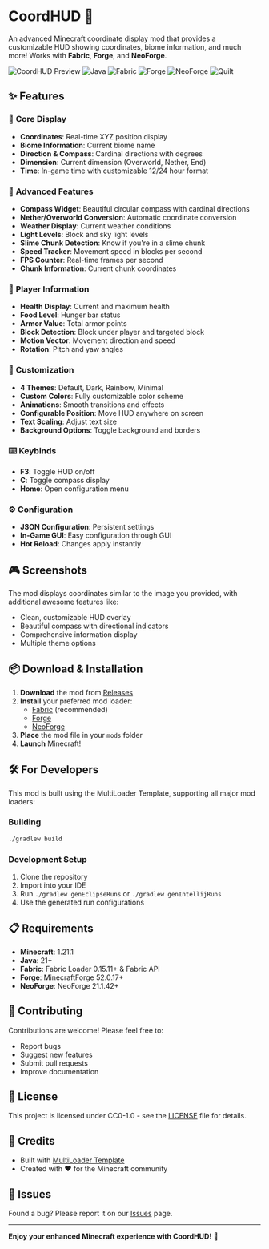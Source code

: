 # CoordHUD 🧭

An advanced Minecraft coordinate display mod that provides a customizable HUD showing coordinates, biome information, and much more! Works with **Fabric**, **Forge**, and **NeoForge**.

![CoordHUD Preview](https://img.shields.io/badge/Minecraft-1.21.5-green) ![Java](https://img.shields.io/badge/Java-21-orange) ![Fabric](https://img.shields.io/badge/Fabric-✓-blue) ![Forge](https://img.shields.io/badge/Forge-✓-red) ![NeoForge](https://img.shields.io/badge/NeoForge-✓-orange) ![Quilt](https://img.shields.io/badge/Quilt-✓-purple)


## ✨ Features

### 📍 **Core Display**
- **Coordinates**: Real-time XYZ position display
- **Biome Information**: Current biome name
- **Direction & Compass**: Cardinal directions with degrees
- **Dimension**: Current dimension (Overworld, Nether, End)
- **Time**: In-game time with customizable 12/24 hour format

### 🎯 **Advanced Features**
- **Compass Widget**: Beautiful circular compass with cardinal directions
- **Nether/Overworld Conversion**: Automatic coordinate conversion
- **Weather Display**: Current weather conditions
- **Light Levels**: Block and sky light levels
- **Slime Chunk Detection**: Know if you're in a slime chunk
- **Speed Tracker**: Movement speed in blocks per second
- **FPS Counter**: Real-time frames per second
- **Chunk Information**: Current chunk coordinates

### 👤 **Player Information**
- **Health Display**: Current and maximum health
- **Food Level**: Hunger bar status
- **Armor Value**: Total armor points
- **Block Detection**: Block under player and targeted block
- **Motion Vector**: Movement direction and speed
- **Rotation**: Pitch and yaw angles

### 🎨 **Customization**
- **4 Themes**: Default, Dark, Rainbow, Minimal
- **Custom Colors**: Fully customizable color scheme
- **Animations**: Smooth transitions and effects
- **Configurable Position**: Move HUD anywhere on screen
- **Text Scaling**: Adjust text size
- **Background Options**: Toggle background and borders

### ⌨️ **Keybinds**
- **F3**: Toggle HUD on/off
- **C**: Toggle compass display
- **Home**: Open configuration menu

### ⚙️ **Configuration**
- **JSON Configuration**: Persistent settings
- **In-Game GUI**: Easy configuration through GUI
- **Hot Reload**: Changes apply instantly

## 🎮 **Screenshots**

The mod displays coordinates similar to the image you provided, with additional awesome features like:
- Clean, customizable HUD overlay
- Beautiful compass with directional indicators
- Comprehensive information display
- Multiple theme options

## 📦 **Download & Installation**

1. **Download** the mod from [Releases](https://github.com/Hiba550/CoordHUD/releases)
2. **Install** your preferred mod loader:
   - [Fabric](https://fabricmc.net/use/) (recommended)
   - [Forge](https://files.minecraftforge.net/)
   - [NeoForge](https://neoforged.net/)
3. **Place** the mod file in your `mods` folder
4. **Launch** Minecraft!

## 🛠️ **For Developers**

This mod is built using the MultiLoader Template, supporting all major mod loaders:

### Building
```bash
./gradlew build
```

### Development Setup
1. Clone the repository
2. Import into your IDE
3. Run `./gradlew genEclipseRuns` or `./gradlew genIntellijRuns`
4. Use the generated run configurations

## 📋 **Requirements**

- **Minecraft**: 1.21.1
- **Java**: 21+
- **Fabric**: Fabric Loader 0.15.11+ & Fabric API
- **Forge**: MinecraftForge 52.0.17+
- **NeoForge**: NeoForge 21.1.42+

## 🤝 **Contributing**

Contributions are welcome! Please feel free to:
- Report bugs
- Suggest new features
- Submit pull requests
- Improve documentation

## 📄 **License**

This project is licensed under CC0-1.0 - see the [LICENSE](LICENSE) file for details.

## 🙏 **Credits**

- Built with [MultiLoader Template](https://github.com/jaredlll08/MultiLoader-Template)
- Created with ❤️ for the Minecraft community

## 🐛 **Issues**

Found a bug? Please report it on our [Issues](https://github.com/Hiba550/CoordHUD/issues) page.

---

**Enjoy your enhanced Minecraft experience with CoordHUD!** 🎉 
